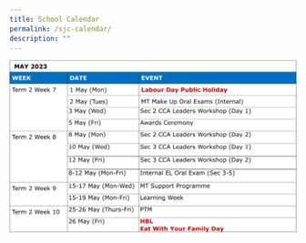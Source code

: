 ```yaml
---
title: School Calendar
permalink: /sjc-calendar/
description: ""
---
```

![](/images/School%20Calendar/may%20calendar%20(sch%20website).png)